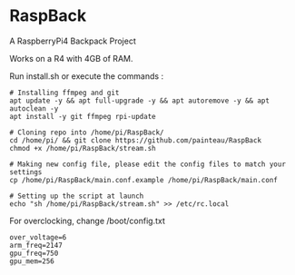 # RaspBack
A RaspberryPi4 Backpack Project

Works on a R4 with 4GB of RAM.

Run install.sh or execute the commands :
```
# Installing ffmpeg and git
apt update -y && apt full-upgrade -y && apt autoremove -y && apt autoclean -y
apt install -y git ffmpeg rpi-update

# Cloning repo into /home/pi/RaspBack/
cd /home/pi/ && git clone https://github.com/painteau/RaspBack
chmod +x /home/pi/RaspBack/stream.sh

# Making new config file, please edit the config files to match your settings
cp /home/pi/RaspBack/main.conf.example /home/pi/RaspBack/main.conf

# Setting up the script at launch
echo "sh /home/pi/RaspBack/stream.sh" >> /etc/rc.local
```

For overclocking, change /boot/config.txt
```
over_voltage=6
arm_freq=2147
gpu_freq=750
gpu_mem=256
```

